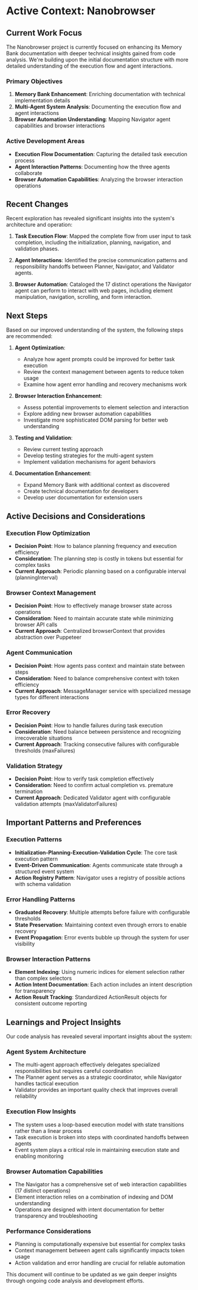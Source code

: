 # Active Context: Nanobrowser

## Current Work Focus

The Nanobrowser project is currently focused on enhancing its Memory Bank documentation with deeper technical insights gained from code analysis. We're building upon the initial documentation structure with more detailed understanding of the execution flow and agent interactions.

### Primary Objectives
1. **Memory Bank Enhancement**: Enriching documentation with technical implementation details
2. **Multi-Agent System Analysis**: Documenting the execution flow and agent interactions
3. **Browser Automation Understanding**: Mapping Navigator agent capabilities and browser interactions

### Active Development Areas
- **Execution Flow Documentation**: Capturing the detailed task execution process
- **Agent Interaction Patterns**: Documenting how the three agents collaborate
- **Browser Automation Capabilities**: Analyzing the browser interaction operations

## Recent Changes

Recent exploration has revealed significant insights into the system's architecture and operation:

1. **Task Execution Flow**: Mapped the complete flow from user input to task completion, including the initialization, planning, navigation, and validation phases.

2. **Agent Interactions**: Identified the precise communication patterns and responsibility handoffs between Planner, Navigator, and Validator agents.

3. **Browser Automation**: Cataloged the 17 distinct operations the Navigator agent can perform to interact with web pages, including element manipulation, navigation, scrolling, and form interaction.

## Next Steps

Based on our improved understanding of the system, the following steps are recommended:

1. **Agent Optimization**:
   - Analyze how agent prompts could be improved for better task execution
   - Review the context management between agents to reduce token usage
   - Examine how agent error handling and recovery mechanisms work

2. **Browser Interaction Enhancement**:
   - Assess potential improvements to element selection and interaction
   - Explore adding new browser automation capabilities
   - Investigate more sophisticated DOM parsing for better web understanding

3. **Testing and Validation**:
   - Review current testing approach
   - Develop testing strategies for the multi-agent system
   - Implement validation mechanisms for agent behaviors

4. **Documentation Enhancement**:
   - Expand Memory Bank with additional context as discovered
   - Create technical documentation for developers
   - Develop user documentation for extension users

## Active Decisions and Considerations

### Execution Flow Optimization
- **Decision Point**: How to balance planning frequency and execution efficiency
- **Consideration**: The planning step is costly in tokens but essential for complex tasks
- **Current Approach**: Periodic planning based on a configurable interval (planningInterval)

### Browser Context Management
- **Decision Point**: How to effectively manage browser state across operations
- **Consideration**: Need to maintain accurate state while minimizing browser API calls
- **Current Approach**: Centralized browserContext that provides abstraction over Puppeteer

### Agent Communication
- **Decision Point**: How agents pass context and maintain state between steps
- **Consideration**: Need to balance comprehensive context with token efficiency
- **Current Approach**: MessageManager service with specialized message types for different interactions

### Error Recovery
- **Decision Point**: How to handle failures during task execution
- **Consideration**: Need balance between persistence and recognizing irrecoverable situations
- **Current Approach**: Tracking consecutive failures with configurable thresholds (maxFailures)

### Validation Strategy
- **Decision Point**: How to verify task completion effectively
- **Consideration**: Need to confirm actual completion vs. premature termination
- **Current Approach**: Dedicated Validator agent with configurable validation attempts (maxValidatorFailures)

## Important Patterns and Preferences

### Execution Patterns
- **Initialization-Planning-Execution-Validation Cycle**: The core task execution pattern
- **Event-Driven Communication**: Agents communicate state through a structured event system
- **Action Registry Pattern**: Navigator uses a registry of possible actions with schema validation

### Error Handling Patterns
- **Graduated Recovery**: Multiple attempts before failure with configurable thresholds
- **State Preservation**: Maintaining context even through errors to enable recovery
- **Event Propagation**: Error events bubble up through the system for user visibility

### Browser Interaction Patterns
- **Element Indexing**: Using numeric indices for element selection rather than complex selectors
- **Action Intent Documentation**: Each action includes an intent description for transparency
- **Action Result Tracking**: Standardized ActionResult objects for consistent outcome reporting

## Learnings and Project Insights

Our code analysis has revealed several important insights about the system:

### Agent System Architecture
- The multi-agent approach effectively delegates specialized responsibilities but requires careful coordination
- The Planner agent serves as a strategic coordinator, while Navigator handles tactical execution
- Validator provides an important quality check that improves overall reliability

### Execution Flow Insights
- The system uses a loop-based execution model with state transitions rather than a linear process
- Task execution is broken into steps with coordinated handoffs between agents
- Event system plays a critical role in maintaining execution state and enabling monitoring

### Browser Automation Capabilities
- The Navigator has a comprehensive set of web interaction capabilities (17 distinct operations)
- Element interaction relies on a combination of indexing and DOM understanding
- Operations are designed with intent documentation for better transparency and troubleshooting

### Performance Considerations
- Planning is computationally expensive but essential for complex tasks
- Context management between agent calls significantly impacts token usage
- Action validation and error handling are crucial for reliable automation

This document will continue to be updated as we gain deeper insights through ongoing code analysis and development efforts.
